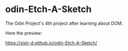 # odin-Etch-A-Sketch

The Odin Project's 4th project after learning about DOM.

Here the preview:

https://sisir-d.github.io/odin-Etch-A-Sketch/
